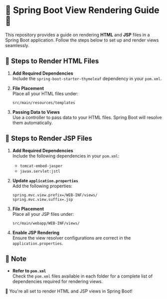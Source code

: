 
# 🌟 Spring Boot View Rendering Guide 🌟

This repository provides a guide on rendering **HTML** and **JSP** files in a Spring Boot application. Follow the steps below to set up and render views seamlessly.

## 📄 Steps to Render HTML Files

1. **Add Required Dependencies**  
   Include the `spring-boot-starter-thymeleaf` dependency in your `pom.xml`.

2. **File Placement**  
   Place all your HTML files under:
   ```
   src/main/resources/templates
   ```

3. **Passing Data to Views**  
   Use a controller to pass data to your HTML files. Spring Boot will resolve them automatically.

## 📄 Steps to Render JSP Files

1. **Add Required Dependencies**  
   Include the following dependencies in your `pom.xml`:
   - `tomcat-embed-jasper`
   - `javax.servlet:jstl`

2. **Update `application.properties`**  
   Add the following properties:
   ```properties
   spring.mvc.view.prefix=/WEB-INF/views/
   spring.mvc.view.suffix=.jsp
   ```

3. **File Placement**  
   Place all your JSP files under:
   ```
   src/main/webapp/WEB-INF/views/
   ```

4. **Enable JSP Rendering**  
   Ensure the view resolver configurations are correct in the `application.properties`.

## 📄 Note

- **Refer to `pom.xml`**  
  Check the `pom.xml` files available in each folder for a complete list of dependencies required for rendering views.

🚀 You're all set to render HTML and JSP views in Spring Boot!
